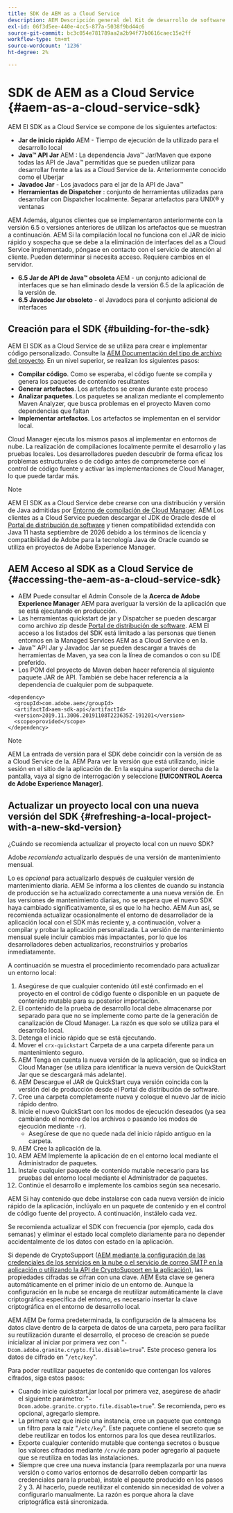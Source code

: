 ```yaml
---
title: SDK de AEM as a Cloud Service
description: AEM Descripción general del Kit de desarrollo de software as a Cloud Service de la
exl-id: 06f3d5ee-440e-4cc5-877a-5038f9bd44c6
source-git-commit: bc3c054e781789aa2a2b94f77b0616caec15e2ff
workflow-type: tm+mt
source-wordcount: '1236'
ht-degree: 2%

---
```


# SDK de AEM as a Cloud Service {#aem-as-a-cloud-service-sdk}

AEM El SDK as a Cloud Service se compone de los siguientes artefactos:

* **Jar de inicio rápido** AEM - Tiempo de ejecución de la utilizado para el desarrollo local
* **Java™ API Jar** AEM : La dependencia Java™ Jar/Maven que expone todas las API de Java™ permitidas que se pueden utilizar para desarrollar frente a las as a Cloud Service de la. Anteriormente conocido como el Uberjar
* **Javadoc Jar** - Los javadocs para el jar de la API de Java™
* **Herramientas de Dispatcher** : conjunto de herramientas utilizadas para desarrollar con Dispatcher localmente. Separar artefactos para UNIX® y ventanas

AEM Además, algunos clientes que se implementaron anteriormente con la versión 6.5 o versiones anteriores de utilizan los artefactos que se muestran a continuación. AEM Si la compilación local no funciona con el JAR de inicio rápido y sospecha que se debe a la eliminación de interfaces del as a Cloud Service implementado, póngase en contacto con el servicio de atención al cliente. Pueden determinar si necesita acceso. Requiere cambios en el servidor.

* **6.5 Jar de API de Java™ obsoleta** AEM - un conjunto adicional de interfaces que se han eliminado desde la versión 6.5 de la aplicación de la versión de.
* **6.5 Javadoc Jar obsoleto** - el Javadocs para el conjunto adicional de interfaces

## Creación para el SDK {#building-for-the-sdk}

AEM El SDK as a Cloud Service de se utiliza para crear e implementar código personalizado. Consulte la [AEM Documentación del tipo de archivo del proyecto](https://experienceleague.adobe.com/docs/experience-manager-core-components/using/developing/archetype/using.html?lang=es). En un nivel superior, se realizan los siguientes pasos:

* **Compilar código**. Como se esperaba, el código fuente se compila y genera los paquetes de contenido resultantes
* **Generar artefactos**. Los artefactos se crean durante este proceso
* **Analizar paquetes**. Los paquetes se analizan mediante el complemento Maven Analyzer, que busca problemas en el proyecto Maven como dependencias que faltan
* **Implementar artefactos**. Los artefactos se implementan en el servidor local.

Cloud Manager ejecuta los mismos pasos al implementar en entornos de nube. La realización de compilaciones localmente permite el desarrollo y las pruebas locales. Los desarrolladores pueden descubrir de forma eficaz los problemas estructurales o de código antes de comprometerse con el control de código fuente y activar las implementaciones de Cloud Manager, lo que puede tardar más.

>[!NOTE]
>
>AEM El SDK as a Cloud Service debe crearse con una distribución y versión de Java admitidas por [Entorno de compilación de Cloud Manager](/help/implementing/cloud-manager/getting-access-to-aem-in-cloud/build-environment-details.md). AEM Los clientes as a Cloud Service pueden descargar el JDK de Oracle desde el [Portal de distribución de software](https://experience.adobe.com/#/downloads/content/software-distribution/es-es/aemcloud.html) y tienen compatibilidad extendida con Java 11 hasta septiembre de 2026 debido a los términos de licencia y compatibilidad de Adobe para la tecnología Java de Oracle cuando se utiliza en proyectos de Adobe Experience Manager.

## AEM Acceso al SDK as a Cloud Service de {#accessing-the-aem-as-a-cloud-service-sdk}

* AEM Puede consultar el Admin Console de la **Acerca de Adobe Experience Manager** AEM para averiguar la versión de la aplicación que se está ejecutando en producción.
* Las herramientas quickstart de jar y Dispatcher se pueden descargar como archivo zip desde [Portal de distribución de software](https://experience.adobe.com/#/downloads/content/software-distribution/es-es/aemcloud.html). AEM El acceso a los listados del SDK está limitado a las personas que tienen entornos en la Managed Services AEM as a Cloud Service o en la.
* Java™ API Jar y Javadoc Jar se pueden descargar a través de herramientas de Maven, ya sea con la línea de comandos o con su IDE preferido.
* Los POM del proyecto de Maven deben hacer referencia al siguiente paquete JAR de API. También se debe hacer referencia a la dependencia de cualquier pom de subpaquete.

```
<dependency>
  <groupId>com.adobe.aem</groupId>
  <artifactId>aem-sdk-api</artifactId>
  <version>2019.11.3006.20191108T223635Z-191201</version>
  <scope>provided</scope>
</dependency>
```

>[!NOTE]
>
>AEM La entrada de versión para el SDK debe coincidir con la versión de as a Cloud Service de la. AEM Para ver la versión que está utilizando, inicie sesión en el sitio de la aplicación de. En la esquina superior derecha de la pantalla, vaya al signo de interrogación y seleccione **[!UICONTROL Acerca de Adobe Experience Manager]**.


## Actualizar un proyecto local con una nueva versión del SDK {#refreshing-a-local-project-with-a-new-skd-version}

¿Cuándo se recomienda actualizar el proyecto local con un nuevo SDK?

Adobe *recomienda* actualizarlo después de una versión de mantenimiento mensual.

Lo es *opcional* para actualizarlo después de cualquier versión de mantenimiento diaria. AEM Se informa a los clientes de cuando su instancia de producción se ha actualizado correctamente a una nueva versión de. En las versiones de mantenimiento diarias, no se espera que el nuevo SDK haya cambiado significativamente, si es que lo ha hecho. AEM Aun así, se recomienda actualizar ocasionalmente el entorno de desarrollador de la aplicación local con el SDK más reciente y, a continuación, volver a compilar y probar la aplicación personalizada. La versión de mantenimiento mensual suele incluir cambios más impactantes, por lo que los desarrolladores deben actualizarlos, reconstruirlos y probarlos inmediatamente.

A continuación se muestra el procedimiento recomendado para actualizar un entorno local:

1. Asegúrese de que cualquier contenido útil esté confirmado en el proyecto en el control de código fuente o disponible en un paquete de contenido mutable para su posterior importación.
1. El contenido de la prueba de desarrollo local debe almacenarse por separado para que no se implemente como parte de la generación de canalización de Cloud Manager. La razón es que solo se utiliza para el desarrollo local.
1. Detenga el inicio rápido que se está ejecutando.
1. Mover el `crx-quickstart` Carpeta de a una carpeta diferente para un mantenimiento seguro.
1. AEM Tenga en cuenta la nueva versión de la aplicación, que se indica en Cloud Manager (se utiliza para identificar la nueva versión de QuickStart Jar que se descargará más adelante).
1. AEM Descargue el JAR de QuickStart cuya versión coincida con la versión del de producción desde el Portal de distribución de software.
1. Cree una carpeta completamente nueva y coloque el nuevo Jar de inicio rápido dentro.
1. Inicie el nuevo QuickStart con los modos de ejecución deseados (ya sea cambiando el nombre de los archivos o pasando los modos de ejecución mediante `-r`).
   * Asegúrese de que no quede nada del inicio rápido antiguo en la carpeta.
1. AEM Cree la aplicación de la.
1. AEM AEM Implemente la aplicación de en el entorno local mediante el Administrador de paquetes.
1. Instale cualquier paquete de contenido mutable necesario para las pruebas del entorno local mediante el Administrador de paquetes.
1. Continúe el desarrollo e implemente los cambios según sea necesario.

AEM Si hay contenido que debe instalarse con cada nueva versión de inicio rápido de la aplicación, inclúyalo en un paquete de contenido y en el control de código fuente del proyecto. A continuación, instálelo cada vez.

Se recomienda actualizar el SDK con frecuencia (por ejemplo, cada dos semanas) y eliminar el estado local completo diariamente para no depender accidentalmente de los datos con estado en la aplicación.

Si depende de CryptoSupport ([AEM mediante la configuración de las credenciales de los servicios en la nube o el servicio de correo SMTP en la aplicación o utilizando la API de CryptoSupport en la aplicación](https://developer.adobe.com/experience-manager/reference-materials/cloud-service/javadoc/com/adobe/granite/crypto/CryptoSupport.html)), las propiedades cifradas se cifran con una clave. AEM Esta clave se genera automáticamente en el primer inicio de un entorno de. Aunque la configuración en la nube se encarga de reutilizar automáticamente la clave criptográfica específica del entorno, es necesario insertar la clave criptográfica en el entorno de desarrollo local.

AEM AEM De forma predeterminada, la configuración de la almacena los datos clave dentro de la carpeta de datos de una carpeta, pero para facilitar su reutilización durante el desarrollo, el proceso de creación se puede inicializar al iniciar por primera vez con &quot;`-Dcom.adobe.granite.crypto.file.disable=true`&quot;. Este proceso genera los datos de cifrado en &quot;`/etc/key`&quot;.

Para poder reutilizar paquetes de contenido que contengan los valores cifrados, siga estos pasos:

* Cuando inicie quickstart.jar local por primera vez, asegúrese de añadir el siguiente parámetro: &quot;`-Dcom.adobe.granite.crypto.file.disable=true`&quot;. Se recomienda, pero es opcional, agregarlo siempre.
* La primera vez que inicie una instancia, cree un paquete que contenga un filtro para la raíz &quot;`/etc/key`&quot;. Este paquete contiene el secreto que se debe reutilizar en todos los entornos para los que desea reutilizarlos.
* Exporte cualquier contenido mutable que contenga secretos o busque los valores cifrados mediante `/crx/de` para poder agregarlo al paquete que se reutiliza en todas las instalaciones.
* Siempre que cree una nueva instancia (para reemplazarla por una nueva versión o como varios entornos de desarrollo deben compartir las credenciales para la prueba), instale el paquete producido en los pasos 2 y 3. Al hacerlo, puede reutilizar el contenido sin necesidad de volver a configurarlo manualmente. La razón es porque ahora la clave criptográfica está sincronizada.
